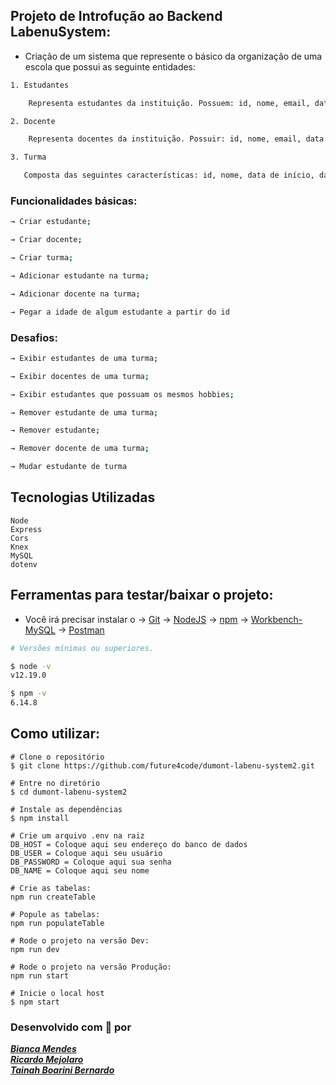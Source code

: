 ## Projeto de Introfução ao Backend LabenuSystem:

- Criação de um sistema que represente o básico da organização de uma escola que possui as seguinte entidades:

```sh
1. Estudantes 

    Representa estudantes da instituição. Possuem: id, nome, email, data de nascimento e os principais hobbies deles.
``` 
```sh
2. Docente

    Representa docentes da instituição. Possuir: id, nome, email, data de nascimento e todas as especialidades deles.
 ```
 ```sh
3. Turma

    Composta das seguintes características: id, nome, data de início, data de término, lista de professores responsáveis, uma lista de alunos e módulo atual em que a turma está.
 ```

 

### Funcionalidades básicas:

```sh
→ Criar estudante;

→ Criar docente;

→ Criar turma;

→ Adicionar estudante na turma;

→ Adicionar docente na turma;

→ Pegar a idade de algum estudante a partir do id
 ```

### Desafios:

 ```sh
→ Exibir estudantes de uma turma;

→ Exibir docentes de uma turma;

→ Exibir estudantes que possuam os mesmos hobbies;

→ Remover estudante de uma turma;

→ Remover estudante;

→ Remover docente de uma turma;

→ Mudar estudante de turma
 ```

## Tecnologias Utilizadas
```
Node
Express
Cors
Knex
MySQL
dotenv
```

## Ferramentas para testar/baixar o projeto:
- Você irá precisar instalar o 
→ [Git](https://git-scm.com/)
→ [NodeJS](https://nodejs.org/pt-br/download/) 
→ [npm](https://www.npmjs.com/get-npm) 
→ [Workbench- MySQL](https://dev.mysql.com/downloads/workbench/) 
→ [Postman](https://www.postman.com/downloads/)

```bash
# Versões mínimas ou superiores.

$ node -v
v12.19.0

$ npm -v
6.14.8
```



## Como utilizar: 
```
# Clone o repositório
$ git clone https://github.com/future4code/dumont-labenu-system2.git
```
```
# Entre no diretório
$ cd dumont-labenu-system2
```
```
# Instale as dependências
$ npm install
```
```
# Crie um arquivo .env na raiz
DB_HOST = Coloque aqui seu endereço do banco de dados
DB_USER = Coloque aqui seu usuário
DB_PASSWORD = Coloque aqui sua senha
DB_NAME = Coloque aqui seu nome 
```

```
# Crie as tabelas:
npm run createTable
```
```
# Popule as tabelas:
npm run populateTable
```
```
# Rode o projeto na versão Dev:
npm run dev
```
```
# Rode o projeto na versão Produção:
npm run start
```
```
# Inicie o local host
$ npm start
```

### Desenvolvido com 💙️ por

<a href="https://www.linkedin.com/in/bianca-cmendes/" target="_blank">***Bianca Mendes***</a>
<br/> 
<a href="https://www.linkedin.com/in/ricardo-mejolaro/" target="_blank">***Ricardo Mejolaro***</a>
<br/> 
<a href="https://www.linkedin.com/in/tainah-bernardo/" target="_blank">***Tainah Boarini Bernardo***</a>
<br/> 
